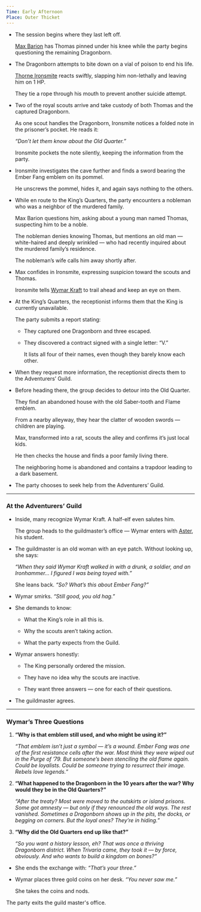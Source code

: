 ```yaml
---
Time: Early Afternoon
Place: Outer Thicket
---
```


- The session begins where they last left off.
    
    [Max Barion](/characters/Max_Barion) has Thomas pinned under his knee while the party begins questioning the remaining Dragonborn.
    
- The Dragonborn attempts to bite down on a vial of poison to end his life.
    
    [Thorne Ironsmite](/characters/Thorne_Ironsmite) reacts swiftly, slapping him non-lethally and leaving him on 1 HP.
    
    They tie a rope through his mouth to prevent another suicide attempt.
    
- Two of the royal scouts arrive and take custody of both Thomas and the captured Dragonborn.
    
    As one scout handles the Dragonborn, Ironsmite notices a folded note in the prisoner’s pocket. He reads it:
    
    _“Don’t let them know about the Old Quarter.”_
    
    Ironsmite pockets the note silently, keeping the information from the party.
    
- Ironsmite investigates the cave further and finds a sword bearing the Ember Fang emblem on its pommel.
    
    He unscrews the pommel, hides it, and again says nothing to the others.
    
- While en route to the King’s Quarters, the party encounters a nobleman who was a neighbor of the murdered family.
    
    Max Barion questions him, asking about a young man named Thomas, suspecting him to be a noble.
    
    The nobleman denies knowing Thomas, but mentions an old man — white-haired and deeply wrinkled — who had recently inquired about the murdered family’s residence.
    
    The nobleman’s wife calls him away shortly after.
    
- Max confides in Ironsmite, expressing suspicion toward the scouts and Thomas.
    
    Ironsmite tells [Wymar Kraft](/characters/Wymar_Kraft) to trail ahead and keep an eye on them.
    
- At the King’s Quarters, the receptionist informs them that the King is currently unavailable.
    
    The party submits a report stating:
    
    - They captured one Dragonborn and three escaped.
        
    - They discovered a contract signed with a single letter: “V.”
        
        It lists all four of their names, even though they barely know each other.
        
    
- When they request more information, the receptionist directs them to the Adventurers’ Guild.
    
- Before heading there, the group decides to detour into the Old Quarter.
    
    They find an abandoned house with the old Saber-tooth and Flame emblem.
    
    From a nearby alleyway, they hear the clatter of wooden swords — children are playing.
    
    Max, transformed into a rat, scouts the alley and confirms it’s just local kids.
    
    He then checks the house and finds a poor family living there.
    
    The neighboring home is abandoned and contains a trapdoor leading to a dark basement.
    
- The party chooses to seek help from the Adventurers’ Guild.
    

---

### **At the Adventurers’ Guild**

- Inside, many recognize Wymar Kraft. A half-elf even salutes him.
    
    The group heads to the guildmaster’s office — Wymar enters with [Aster](/characters/Aster), his student.
    
- The guildmaster is an old woman with an eye patch. Without looking up, she says:
    
    _“When they said Wymar Kraft walked in with a drunk, a soldier, and an Ironhammer… I figured I was being toyed with.”_
    
    She leans back. _“So? What’s this about Ember Fang?”_
    
- Wymar smirks. _“Still good, you old hag.”_
    
- She demands to know:
    
    - What the King’s role in all this is.
        
    - Why the scouts aren’t taking action.
        
    - What the party expects from the Guild.
        
    
- Wymar answers honestly:
    
    - The King personally ordered the mission.
        
    - They have no idea why the scouts are inactive.
        
    - They want three answers — one for each of their questions.
        
    
- The guildmaster agrees.
    

---

### **Wymar’s Three Questions**

1. **“Why is that emblem still used, and who might be using it?”**
    
    _“That emblem isn’t just a symbol — it’s a wound. Ember Fang was one of the first resistance cells after the war. Most think they were wiped out in the Purge of ’79. But someone’s been stenciling the old flame again. Could be loyalists. Could be someone trying to resurrect their image. Rebels love legends.”_
    
2. **“What happened to the Dragonborn in the 10 years after the war? Why would they be in the Old Quarters?”**
    
    _“After the treaty? Most were moved to the outskirts or island prisons. Some got amnesty — but only if they renounced the old ways. The rest vanished. Sometimes a Dragonborn shows up in the pits, the docks, or begging on corners. But the loyal ones? They’re in hiding.”_
    
3. **“Why did the Old Quarters end up like that?”**
    
    _“So you want a history lesson, eh? That was once a thriving Dragonborn district. When Trivaria came, they took it — by force, obviously. And who wants to build a kingdom on bones?”_
    

  

- She ends the exchange with: _“That’s your three.”_
    
- Wymar places three gold coins on her desk. _“You never saw me.”_
    
    She takes the coins and nods.
    

  

The party exits the guild master's office.